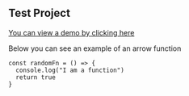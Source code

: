 ## Test Project

[You can view a demo by clicking here](https://playing-with-promises.vercel.app/)

Below you can see an example of an arrow function

```
const randomFn = () => {
  console.log("I am a function")
  return true
}

```